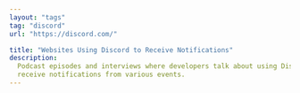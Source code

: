 ```yaml
---
layout: "tags"
tag: "discord"
url: "https://discord.com/"

title: "Websites Using Discord to Receive Notifications"
description:
  Podcast episodes and interviews where developers talk about using Discord to
  receive notifications from various events.
---
```

